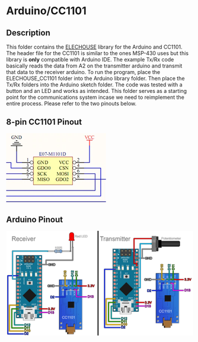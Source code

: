 # Arduino/CC1101

## Description

This folder contains the [ELECHOUSE](https://electronoobs.com/eng_arduino_tut98.php) library for the Arduino and CC1101. The header file for the CC1101 is similar to the ones MSP-430 uses but this library is **only** compatible with Arduino IDE. The example Tx/Rx code basically reads the data from A2 on the transmitter arduino and transmit that data to the receiver arduino. To run the program, place the ELECHOUSE_CC1101 folder into the Arduino library folder. Then place the Tx/Rx folders into the Arduino sketch folder. The code was tested with a button and an LED and works as intended. This folder serves as a starting point for the communications system incase we need to reimplement the entire process. Please refer to the two pinouts below.

## 8-pin CC1101 Pinout
![CPinout](../images/CC1101Pinout.png)

## Arduino Pinout
![APinout](../images/arduinoCC1101Pinout.jpg)
